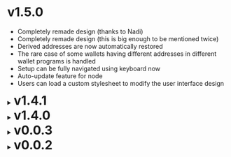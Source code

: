 # v1.5.0
- Completely remade design (thanks to Nadi)
- Completely remade design (this is big enough to be mentioned twice)
- Derived addresses are now automatically restored
- The rare case of some wallets having different addresses in different wallet programs is handled
- Setup can be fully navigated using keyboard now
- Auto-update feature for node
- Users can load a custom stylesheet to modify the user interface design

<details>
	<summary><h1 style="display: inline;">v1.4.1</h1></summary>

- Fixed node updating on Windows
- Sending is now properly disallowed until the node has synced
- Added a Fetch IP button to the "Set public address" node shortcut
- Fixed renaming addresses
- Improved node updater: now shows a progress bar and writes to the log when finished
- Fixed "Change API key" and "Set public address" node shortcuts
- Fixed issue with transacting from non-master addresses
- Fixed that some data stopped updating after node restart
- Localized date formats
- Added Portuguese translation

#### Less important changes:
- Removed unnecessary prompt for when multiple node JARs are found in an already known setup
- Fixed handling of specially-crafted tokens with null decimal amount
- Explorer API can now be changed from system properties (`satergo.mainnetExplorerApi`)
- "Set public address" correctly writes IPv6 addresses (even though the node does not support reading them yet, [pull request](https://github.com/ergoplatform/ergo/pull/1806) submitted)
- Fixed transacting on testnet

</details>

<details>
	<summary><h1 style="display: inline;">v1.4.0</h1></summary>

- Added offline mode to manage addresses, the mnemonic and the password
- Chart excludes incorrect CoinGecko data from before mainnet started
- Sync progress now shows block progress after headers finish syncing
- Chart matches your theme
- Fixed file permissions in the downloads
- Node overview shows amount of connected peers
- Changes to node updater
- Skipped version to 1.4.0 to clarify that the program is stable

</details>

<details>
	<summary><h1 style="display: inline;">v0.0.3</h1></summary>

- Program is 50% smaller
- Node operations (setting API key & public address, opening .conf file, unlocking)
- Transaction history (for finished ones)
- Setting to require password for sending
- Selecting which addresses to send from
- Price chart (24h, 7d, 30d, 90d, 1y, Max)
- Optimized selection from multiple addresses
- Selecting change address
- More tasks are done in the background to not freeze the UI
- Token icons
- Navigation bar
- Content adapts to window width
- Keyboard navigation on mnemonic repetition
- Improved node downloader
- Fixed issue where adding multiple entries of the same token in one transaction was allowed (but broken)
</details>

<details>
	<summary><h1 style="display: inline;">v0.0.2</h1></summary>

- Sending from derived addresses
- Balance includes derived addresses
- Update checking and installing for embedded node
- Improved embedded node log
- Transaction affordance checks
- Embedded font
- Suggested remote node (for beginners)
- Copy and remove icons
- Adding derived address of specific index
- Updated translations
</details>